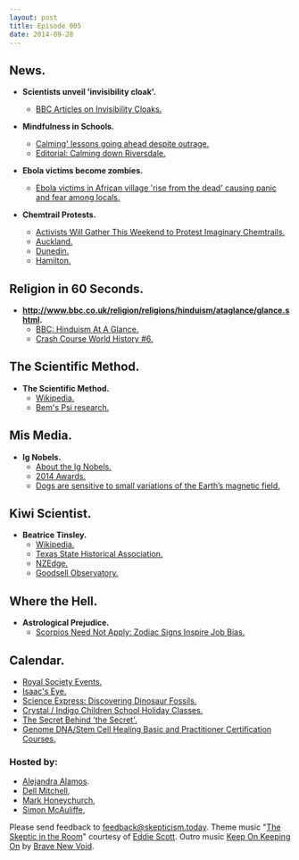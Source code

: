 ```yaml
---
layout: post
title: Episode 005
date: 2014-09-28
---
```


## News.

- **Scientists unveil 'invisibility cloak'.**
  - [BBC Articles on Invisibility Cloaks.](https://www.google.co.nz/webhp#q=site:bbc.co.uk+%22invisibility+cloak%22)

- **Mindfulness in Schools.**
  - [Calming' lessons going ahead despite outrage.](http://www.stuff.co.nz/national/education/10475789/Calming-lessons-going-ahead-despite-outrage)
  - [Editorial: Calming down Riversdale.](http://www.stuff.co.nz/southland-times/opinion/10441001/Editorial-Calming-down-Riversdale)

- **Ebola victims become zombies.**
  - [Ebola victims in African village 'rise from the dead' causing panic and fear among locals.](http://www.mirror.co.uk/news/world-news/ebola-victims-african-village-rise-4320414#ixzz3EOrceTmM)

- **Chemtrail Protests.**
  - [Activists Will Gather This Weekend to Protest Imaginary Chemtrails.](http://thevane.gawker.com/activists-plan-to-gather-this-weekend-to-protest-imagin-1638756785?)
  - [Auckland.](https://www.facebook.com/events/646937988707771/)
  - [Dunedin.](https://www.facebook.com/events/462773173867076)
  - [Hamilton.](https://www.facebook.com/events/874079375940898/)

## Religion in 60 Seconds.

- **http://www.bbc.co.uk/religion/religions/hinduism/ataglance/glance.shtml.**
  - [BBC: Hinduism At A Glance.](http://www.bbc.co.uk/religion/religions/hinduism/ataglance/glance.shtml)
  - [Crash Course World History #6.](https://www.youtube.com/watch?v=8Nn5uqE3C9w)

## The Scientific Method.

- **The Scientific Method.**
  - [Wikipedia.](http://en.wikipedia.org/wiki/Statistical_hypothesis_testing)
  - [Bem's Psi research.](http://theness.com/neurologicablog/index.php/bems-psi-research/)

## Mis Media.

- **Ig Nobels.**
  - [About the Ig Nobels.](http://www.improbable.com/ig/)
  - [2014 Awards.](http://www.improbable.com/ig/winners/#ig2014)
  - [Dogs are sensitive to small variations of the Earth’s magnetic field.](http://www.frontiersinzoology.com/content/10/1/80)

## Kiwi Scientist.

- **Beatrice Tinsley.**
  - [Wikipedia.](http://en.wikipedia.org/wiki/Beatrice_Tinsley)
  - [Texas State Historical Association.](https://www.tshaonline.org/handbook/online/articles/fti12)
  - [NZEdge.](http://www.nzedge.com/beatrice-tinsley/)
  - [Goodsell Observatory.](http://apps.carleton.edu/campus/observatory/research/cindystudents/1998mn/history/tinsely/)

## Where the Hell.

- **Astrological Prejudice.**
  - [Scorpios Need Not Apply: Zodiac Signs Inspire Job Bias.](http://www.livescience.com/17291-astrology-job-discrimination-china.html)

## Calendar.

- [Royal Society Events.](http://www.royalsociety.org.nz/events/diary/)
- [Isaac's Eye.](http://www.circa.co.nz/site/Shows/Isaac's-Eye)
- [Science Express: Discovering Dinosaur Fossils.](http://www.tepapa.govt.nz/WhatsOn/allevents/Pages/ScienceExpressDiscoveringDinosaurFossils.aspx)
- [Crystal / Indigo Children School Holiday Classes.](http://www.jrspiritualadventures.com/#!crystal--indigo-children-classes/c1azi)
- [The Secret Behind 'the Secret'.](http://www.thespiritguide.net/main/event/1879)
- [Genome DNA/Stem Cell Healing Basic and Practitioner Certification Courses.](http://www.genomehealing.com.au/courses/)

### Hosted by:

- [Alejandra Alamos](mailto:ali@skepticism.today).
- [Dell Mitchell](mailto:dell@skepticism.today),
- [Mark Honeychurch](mailto:mark@skepticism.today),
- [Simon McAuliffe](mailto:simon@skepticism.today),

Please send feedback to [feedback@skepticism.today](mailto:feedback@skepticism.today). Theme music "[The Skeptic in the Room](https://www.youtube.com/watch?v=OPs_j1EEplI)" courtesy of [Eddie Scott](http://theskepticintheroom.com/). Outro music [Keep On Keeping On](https://soundcloud.com/bravenewvoid/sets/brave-new-void-demos) by [Brave New Void](https://www.facebook.com/BNVMUSIC).